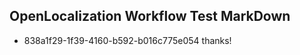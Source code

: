 ## OpenLocalization Workflow Test MarkDown
* 838a1f29-1f39-4160-b592-b016c775e054 
thanks!<!--HONumber=Mar16_HO3-->
